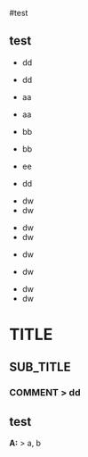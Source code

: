 #test


## test


- dd
 - dd

- aa
 - aa

- bb
 - bb
 + ee

- dd

* dw
* dw
 - dw
 - dw
 + dw
* dw
 + dw
 + dw

 # TITLE
 ## SUB_TITLE
 ### COMMENT > dd

 ## test
  **A:**  > a, b
